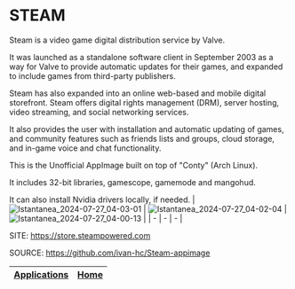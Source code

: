 # STEAM

 Steam is a video game digital distribution service by Valve.
 
 It  was launched as a standalone software client in September 2003  as a 
 way for Valve to provide automatic updates for their games, and expanded 
 to include games from third-party publishers.
 
 Steam has also expanded into an online web-based and mobile digital 
 storefront. Steam offers digital rights management (DRM), server hosting, 
 video streaming, and social networking services.
 
 It also provides the user with installation and automatic updating of 
 games, and community features such as friends lists and groups, cloud 
 storage, and in-game voice and chat functionality. 
 
 This is the Unofficial AppImage built on top of "Conty" (Arch Linux).
 
 It includes 32-bit libraries, gamescope, gamemode and mangohud.
 
 It can also install Nvidia drivers locally, if needed.
 | ![Istantanea_2024-07-27_04-03-01](https://github.com/user-attachments/assets/b16aaf5d-5e3e-4e6d-b335-5b5c9324ccfa) | ![Istantanea_2024-07-27_04-02-04](https://github.com/user-attachments/assets/49bb58f5-dd3a-432a-9437-026f6b6169cf) | ![Istantanea_2024-07-27_04-00-13](https://github.com/user-attachments/assets/844b7709-34ab-412d-9515-5e8ebe8bf03c) |
 | - | - | - |

 
 
 SITE: https://store.steampowered.com

 SOURCE: https://github.com/ivan-hc/Steam-appimage

 | [Applications](https://portable-linux-apps.github.io/apps.html) | [Home](https://portable-linux-apps.github.io)
 | --- | --- |
